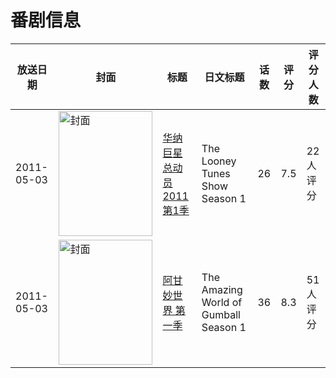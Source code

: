 # 番剧信息

|放送日期|封面|标题|日文标题|话数|评分|评分人数|
|---|---|---|---|---|---|---|
|2011-05-03|<img src="https://lain.bgm.tv/pic/cover/c/87/45/18444_sQbIB.jpg" alt="封面" style="width:150px;height:200px;object-fit:cover;">|[华纳巨星总动员2011 第1季](https://bangumi.tv/subject/18444)|The Looney Tunes Show Season 1|26|7.5|22人评分|
|2011-05-03|<img src="https://lain.bgm.tv/pic/cover/c/6f/f9/129927_iCzcc.jpg" alt="封面" style="width:150px;height:200px;object-fit:cover;">|[阿甘妙世界 第一季](https://bangumi.tv/subject/129927)|The Amazing World of Gumball Season 1|36|8.3|51人评分|
